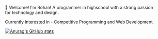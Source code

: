 🥳 Welcome! I'm Rohan! A programmer in highschool with a strong passion for technology and design.

Currently interested in - Competitive Programming and Web Development


[![Anurag's GitHub stats](https://github-readme-stats.vercel.app/api?username=rdnm0)](https://github.com/anuraghazra/github-readme-stats)




